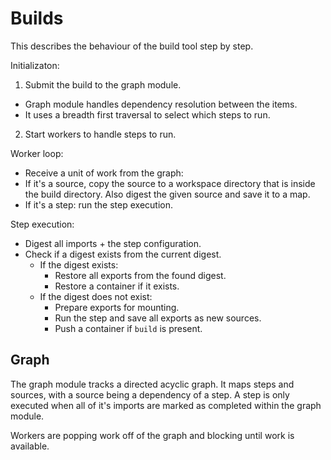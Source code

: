 # Builds

This describes the behaviour of the build tool step by step.

Initializaton:

1. Submit the build to the graph module.
  - Graph module handles dependency resolution between the items.
  - It uses a breadth first traversal to select which steps to run.
2. Start workers to handle steps to run.

Worker loop:

- Receive a unit of work from the graph:
- If it's a source, copy the source to a workspace directory that is inside
  the build directory. Also digest the given source and save it to a map.
- If it's a step: run the step execution.

Step execution:

- Digest all imports + the step configuration.
- Check if a digest exists from the current digest.
  - If the digest exists:
    - Restore all exports from the found digest.
    - Restore a container if it exists.
  - If the digest does not exist:
    - Prepare exports for mounting.
    - Run the step and save all exports as new sources.
    - Push a container if `build` is present.

## Graph

The graph module tracks a directed acyclic graph. It maps steps and sources,
with a source being a dependency of a step. A step is only executed when all of
it's imports are marked as completed within the graph module.

Workers are popping work off of the graph and blocking until work is available.
